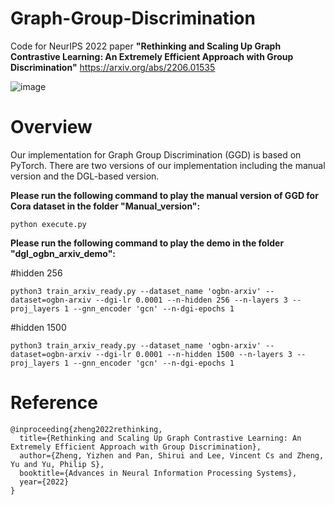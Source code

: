 # Graph-Group-Discrimination

Code for NeurIPS 2022 paper **"Rethinking and Scaling Up Graph Contrastive Learning: An Extremely Efficient Approach with Group Discrimination"** https://arxiv.org/abs/2206.01535

![image](https://user-images.githubusercontent.com/75228223/191444300-b15ab48b-11c4-477d-b9bd-1a6b4cb931b8.png)

# Overview
Our implementation for Graph Group Discrimination (GGD) is based on PyTorch. There are two versions of our implementation including the manual version and the DGL-based version.

**Please run the following command to play the manual version of GGD for Cora dataset in the folder "Manual_version":**
```
python execute.py
```

**Please run the following command to play the demo in the folder "dgl_ogbn_arxiv_demo":**

#hidden 256

```
python3 train_arxiv_ready.py --dataset_name 'ogbn-arxiv' --dataset=ogbn-arxiv --dgi-lr 0.0001 --n-hidden 256 --n-layers 3 --proj_layers 1 --gnn_encoder 'gcn' --n-dgi-epochs 1
```

#hidden 1500

```
python3 train_arxiv_ready.py --dataset_name 'ogbn-arxiv' --dataset=ogbn-arxiv --dgi-lr 0.0001 --n-hidden 1500 --n-layers 3 --proj_layers 1 --gnn_encoder 'gcn' --n-dgi-epochs 1
```

# Reference

```
@inproceeding{zheng2022rethinking,
  title={Rethinking and Scaling Up Graph Contrastive Learning: An Extremely Efficient Approach with Group Discrimination},
  author={Zheng, Yizhen and Pan, Shirui and Lee, Vincent Cs and Zheng, Yu and Yu, Philip S},
  booktitle={Advances in Neural Information Processing Systems},
  year={2022}
}
```
